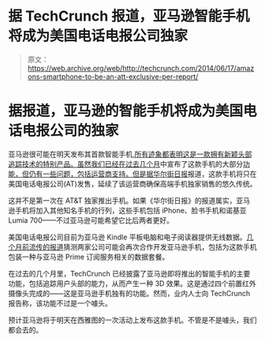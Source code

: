 # 据 TechCrunch 报道，亚马逊智能手机将成为美国电话电报公司独家

> 原文：<https://web.archive.org/web/http://techcrunch.com/2014/06/17/amazons-smartphone-to-be-an-att-exclusive-per-report/>

# 据报道，亚马逊的智能手机将成为美国电话电报公司的独家

亚马逊很可能在明天发布其首款智能手机[,所有迹象都表明这是一款拥有新颖头部追踪技术的特别产品。虽然](https://web.archive.org/web/20230129232806/https://techcrunch.com/2014/06/04/amazon-will-announce-a-new-device-on-june-18th-likely-their-3d-eye-tracking-phone/)[我们已经在过去几个月](https://web.archive.org/web/20230129232806/https://techcrunch.com/2013/10/02/amazons-smartphones-detailed-project-smith-3d-flagship-model-and-a-value-handset-with-fireos/)中宣布了这款手机的大部分[功能，但仍有一些问题，包括运营商支持。但是](https://web.archive.org/web/20230129232806/https://techcrunch.com/2014/06/05/amazons-3d-smartphone-is-powered-by-omrons-face-sensing-tech/)[据华尔街日报](https://web.archive.org/web/20230129232806/http://online.wsj.com/articles/at-t-to-exclusively-carry-amazon-smartphone-1403001723)报道，这款手机将只在美国电话电报公司(AT)发售，延续了该运营商确保高端手机独家销售的悠久传统。

这并不是第一次在 AT&T 独家推出手机。如果《华尔街日报》的报道属实，亚马逊手机将加入其他知名手机的行列，这些手机包括 iPhone、脸书手机和诺基亚 Lumia 700——不过亚马逊可能希望它比后两者更好。

美国电话电报公司目前为亚马逊 Kindle 平板电脑和电子阅读器提供无线数据。[几个月前流传的报道](https://web.archive.org/web/20230129232806/https://techcrunch.com/2014/04/25/amazons-smartphone-may-come-with-a-special-data-plan-called-prime-data/)猜测两家公司可能会再次合作开发亚马逊手机，包括为这款手机包装一种与亚马逊 Prime 订阅服务相关的数据套餐。

在过去的几个月里，TechCrunch 已经披露了亚马逊即将推出的智能手机的主要功能，包括追踪用户头部的能力，从而产生一种 3D 效果。这是通过四个前置红外摄像头完成的——这是亚马逊手机独有的功能。然而，业内人士向 TechCrunch 报告称，该功能不过是一个噱头。

预计亚马逊将于明天在西雅图的一次活动上发布这款手机。不管是不是噱头，我们都会去的。